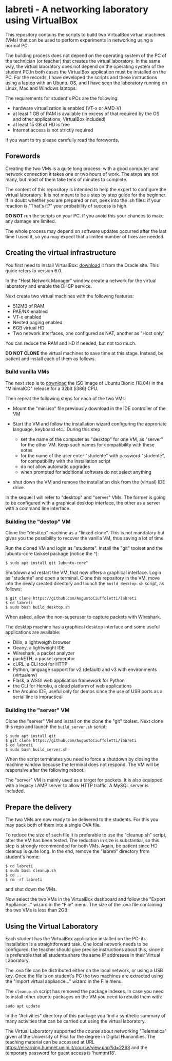 # labreti - A networking laboratory using VirtualBox
This repository contains the scripts to build two VirtualBox virtual machines (VMs) that can be used to perform experiments in networking using a normal PC.

The building process does not depend on the operating system of the PC of the technician (or teacher) that creates the virtual laboratory. In the same way, the virtual laboratory does not depend on the operating system of the student PC.In both cases the VirtualBox application must be installed on the PC. For the records, I have developed the scripts and these instructions using a laptop with an Ubuntu OS, and I have seen the laboratory running on Linux, Mac and Windows laptops. 

The requirements for student's PCs are the following:

* hardware virtualization is enabled (VT-x or AMD-V)
* at least 1 GB of RAM is available (in excess of that required by the OS and other applications, VirtualBox included)
* at least 15 GB of HD is free
* Internet access is not strictly required

If you want to try please carefully read the forewords.

## Forewords

Creating the two VMs is a quite long process: with a good computer and network connection it takes one or two hours of work. The steps are not many, but most of them take tens of minutes to complete.

The content of this repository is intended to help the expert to configure the virtual laboratory. It is not meant to be a step by step guide for the beginner. If in doubt whether you are prepared or not, peek into the .sh files: if your reaction is "That's it?" your probability of success is high.

**DO NOT** run the scripts on your PC. If you avoid this your chances to make any damage are limited.

The whole process may depend on software updates occurred after the last time I used it, so you may expect that a limited number of fixes are needed.

## Creating the virtual infrastructure

You first need to install VirtualBox: [download](https://www.virtualbox.org/wiki/Downloads) it from the Oracle site. This guide refers to version 6.0.

In the "Host Network Manager" window create a network for the virtual laboratory and enable the DHCP service.

Next create two virtual machines with the following features:

* 512MB of RAM
* PAE/NX enabled
* VT-x enabled
* Nested paging enabled
* 6GB virtual HD
* Two network interfaces, one configured as NAT, another as "Host only"

You can reduce the RAM and HD if needed, but not too much.

**DO NOT CLONE** the virtual machines to save time at this stage. Instead, be patient and install each of them as follows.

### Build vanilla VMs

The next step is to [download](http://archive.ubuntu.com/ubuntu/dists/bionic/main/installer-i386/current/images/netboot/mini.iso) the ISO image of Ubuntu Bionic (18.04) in the "MinimalCD" release for a 32bit (i386) CPU.

Then repeat the following steps for each of the two VMs:

* Mount the "mini.iso" file previously download in the IDE controller of the VM

* Start the VM and follow the installation wizard configuring the approriate language, keyboard etc.. During this step

    * set the name of the computer as "desktop" for one VM, as "server" for the other VM. Keep such names for compatibility with these notes
    * for the name of the user enter "studente" with password "studente", for compatibility with the installation script
    * do not allow automatic upgrades
    * when prompted for additional software do not select anything

* shut down the VM and remove the installation disk from the (virtual) IDE drive.

In the sequel I will refer to "desktop" and "server" VMs. The former is going to be configured with a graphical desktop interface, the other as a server with a command line interface.

### Building the "destop" VM

Clone the "desktop" machine as a "linked clone". This is not mandatory but gives you the possibility to recover the vanilla VM, thus saving a lot of time.

Run the cloned VM and login as "studente".
Install the "git" toolset and the lubuntu-core tasksel package (notice the ^):
```
$ sudo apt install git lubuntu-core^ 
```
Shutdown and restart the VM, that now offers a graphical interface. Login as "studente" and open a terminal. Clone this repository in the VM, move into the newly created directory and launch the `build_desktop.sh` script, as follows:
```
$ git clone https://github.com/AugustoCiuffoletti/labreti
$ cd labreti
$ sudo bash build_desktop.sh
```
When asked, allow the non-superuser to capture packets with Wireshark.

The desktop machine has a graphical desktop interface and some useful applications are available:

* Dillo, a lightweigth browser
* Geany, a lightweight IDE
* Wireshark, a packet analyzer
* packETH, a packet generator
* cURL, a CLI tool for HTTP
* Python, language support for v2 (default) and v3 with environments (virtualenv)
* Flask, a WSGI web application framework for Python
* the CLI for Heroku, a cloud platform of web applications
* the Arduino IDE, useful only for demos since the use of USB ports as a serial line is impractical

### Building the "server" VM

Clone the "server" VM and install on the clone the "git" toolset. Next clone this repo and launch the `build_server.sh` script:
```
$ sudo apt install git 
$ git clone https://github.com/AugustoCiuffoletti/labreti
$ cd labreti
$ sudo bash build_server.sh
```
When the script terminates you need to force a shutdown by closing the machine window because the terminal does not respond. The VM will be responsive after the following reboot.

The "server" VM is mainly used as a target for packets. It is also equipped with a legacy LAMP server to allow HTTP traffic. A MySQL server is included.

## Prepare the delivery

The two VMs are now ready to be delivered to the students. For this you may pack both of them into a single OVA file.

To reduce the size of such file it is preferable to use the "cleanup.sh" script, after the VM has been tested. The reduction in size is substantial, so this step is strongly recommended for both VMs. Again, be patient since HD cleanup is quite long. In the end, remove the "labreti" directory from student's home:
```
$ cd labreti
$ sudo bash cleanup.sh
$ cd ..
$ rm -rf labreti
```
and shut down the VMs.

Now select the two VMs in the VirtualBox dashboard and follow the "Export Appliance..." wizard in the "File" menu. The size of the .ova file containing the two VMs is less than 2GB.

## Using the Virtual Laboratory

Each student has the VirtualBox application installed on the PC: its installation is a straightforward task. One local network needs to be configured: the teacher should give precise instructions about this, since it is preferable that all students share 
the same IP addresses in their Virtual Laboratory.

The .ova file can be distributed either on the local network, or using a USB key. Once the file is on student's PC the two machines are extracted using the "Import virtual appliance..." wizard in the File menu.

The `cleanup.sh` script has removed the package indexes. In case you need to install other ubuntu packages on the VM you need to rebuild them with:
```
sudo apt update
```
In the "Activities" directory of this package you find a synthetic summary of many activities that can be carried out using the virtual laboratory.

The Virtual Laboratory supported the course about networking "Telematica" given at the University of Pisa for the degree in Digital Humanities. The teaching material can be accessed at URL https://elearning.humnet.unipi.it/course/view.php?id=2263 and the temporary password for guest access is 'humtmt18'.

